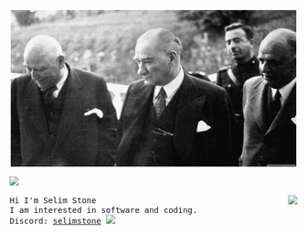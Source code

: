 <p align="center">
  <img src="Atatürk.gif">
</p>
<img 
    src="https://user-images.githubusercontent.com/73097560/115834477-dbab4500-a447-11eb-908a-139a6edaec5c.gif" 
   />
</p> 

<a href="https://discord.com/users/481126076970434562"><img align="right" src="https://lanyard-profile-readme.vercel.app/api/481126076970434562?idleMessage=The%20Best..." /></a> 
<!--https://revard.meppu.boo/card/01HA9JZZQ7C843BYHZWRJNFZ9W-->
<samp>
Hi I'm Selim Stone
<br>
  I am interested in software and coding.
<br>
<!--Web Site:
  <br>
https://seliim1337.netlify.app
  <br
  <br>>-->
  Discord: <a href="https://discord.com/users/481126076970434562">selimstone</a>
</samp>
<img 
    src="https://user-images.githubusercontent.com/73097560/115834477-dbab4500-a447-11eb-908a-139a6edaec5c.gif" 
   />
</p>
